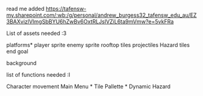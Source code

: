 read me added
https://tafensw-my.sharepoint.com/:wb:/g/personal/andrew_burgess32_tafensw_edu_au/EZ3BAXvizlVImgSbBYU6hZwBv6OxtRLJslVZiL6ta9mVmw?e=5vkFRa

List of assets needed :3

platforms*
player sprite
enemy sprite
rooftop tiles
projectiles
Hazard tiles
end goal

background

list of functions needed :I

Character movement
Main Menu *
Tile Pallette *
Dynamic Hazard





